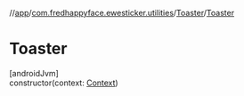//[app](../../../index.md)/[com.fredhappyface.ewesticker.utilities](../index.md)/[Toaster](index.md)/[Toaster](-toaster.md)

# Toaster

[androidJvm]\
constructor(context: [Context](https://developer.android.com/reference/kotlin/android/content/Context.html))
